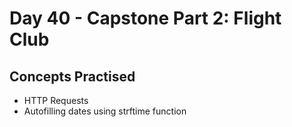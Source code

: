# Day 40 - Capstone Part 2: Flight Club




## Concepts Practised

- HTTP Requests
- Autofilling dates using strftime function
